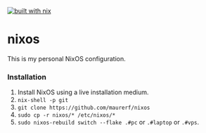[![built with nix](https://builtwithnix.org/badge.svg)](https://builtwithnix.org)

# nixos
This is my personal NixOS configuration.

### Installation
1. Install NixOS using a live installation medium.
2. `nix-shell -p git`
3. `git clone https://github.com/maurerf/nixos`
4. `sudo cp -r nixos/* /etc/nixos/*`
5. `sudo nixos-rebuild switch --flake .#pc` or `.#laptop` or `.#vps`.
